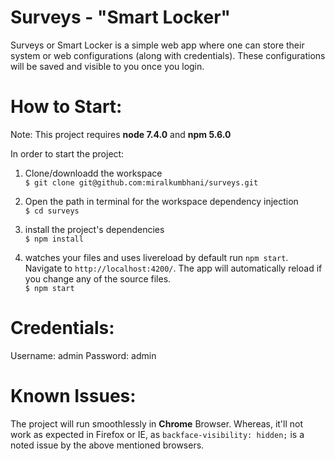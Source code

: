 # Surveys - "Smart Locker"

Surveys or Smart Locker is a simple web app where one can store their system or web configurations (along with credentials).
These configurations will be saved and visible to you once you login.

# How to Start:

Note: This project requires <b>node 7.4.0</b> and <b>npm 5.6.0</b>

In order to start the project:

1. Clone/downloadd the workspace <br />
`$ git clone git@github.com:miralkumbhani/surveys.git`

2. Open the path in terminal for the workspace dependency injection <br />
`$ cd surveys`

3. install the project's dependencies <br />
`$ npm install`

4. watches your files and uses livereload by default run `npm start`. Navigate to `http://localhost:4200/`. 
The app will automatically reload if you change any of the source files. <br />
`$ npm start`

# Credentials:
Username: admin
Password: admin

# Known Issues:

The project will run smoothlessly in <b>Chrome</b> Browser. Whereas, it'll not work as expected in Firefox or IE, as `backface-visibility: hidden;` is a noted issue by the above mentioned browsers.
